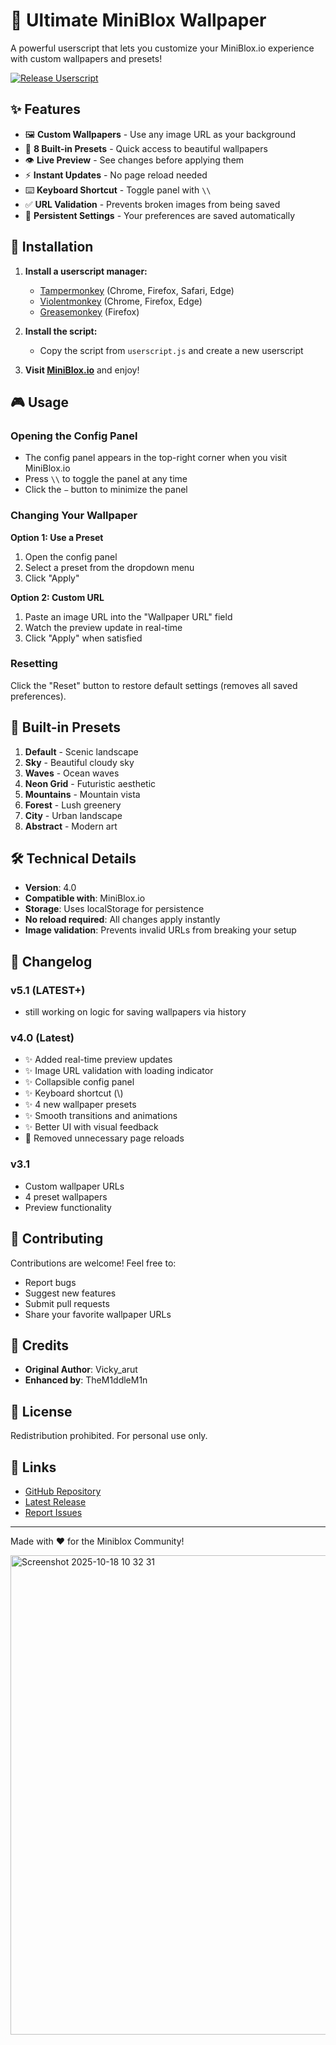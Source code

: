 # 🎨 Ultimate MiniBlox Wallpaper

A powerful userscript that lets you customize your MiniBlox.io experience with custom wallpapers and presets!

[![Release Userscript](https://github.com/TheM1ddleM1n/MinibloxWallpaper/actions/workflows/publish.yml/badge.svg?branch=main&event=release)](https://github.com/TheM1ddleM1n/MinibloxWallpaper/actions/workflows/publish.yml)

## ✨ Features

- 🖼️ **Custom Wallpapers** - Use any image URL as your background
- 🎨 **8 Built-in Presets** - Quick access to beautiful wallpapers
- 👁️ **Live Preview** - See changes before applying them
- ⚡ **Instant Updates** - No page reload needed
- ⌨️ **Keyboard Shortcut** - Toggle panel with `\\`
- ✅ **URL Validation** - Prevents broken images from being saved
- 💾 **Persistent Settings** - Your preferences are saved automatically

## 🚀 Installation

1. **Install a userscript manager:**
   - [Tampermonkey](https://www.tampermonkey.net/) (Chrome, Firefox, Safari, Edge)
   - [Violentmonkey](https://violentmonkey.github.io/) (Chrome, Firefox, Edge)
   - [Greasemonkey](https://www.greasespot.net/) (Firefox)

2. **Install the script:**
   - Copy the script from `userscript.js` and create a new userscript

3. **Visit [MiniBlox.io](https://miniblox.io/)** and enjoy!

## 🎮 Usage

### Opening the Config Panel
- The config panel appears in the top-right corner when you visit MiniBlox.io
- Press `\\` to toggle the panel at any time
- Click the `−` button to minimize the panel

### Changing Your Wallpaper

**Option 1: Use a Preset**
1. Open the config panel
2. Select a preset from the dropdown menu
4. Click "Apply"

**Option 2: Custom URL**
1. Paste an image URL into the "Wallpaper URL" field
2. Watch the preview update in real-time
4. Click "Apply" when satisfied

### Resetting

Click the "Reset" button to restore default settings (removes all saved preferences).

## 🎨 Built-in Presets

1. **Default** - Scenic landscape
2. **Sky** - Beautiful cloudy sky
3. **Waves** - Ocean waves
4. **Neon Grid** - Futuristic aesthetic
5. **Mountains** - Mountain vista
6. **Forest** - Lush greenery
7. **City** - Urban landscape
8. **Abstract** - Modern art

## 🛠️ Technical Details

- **Version**: 4.0
- **Compatible with**: MiniBlox.io
- **Storage**: Uses localStorage for persistence
- **No reload required**: All changes apply instantly
- **Image validation**: Prevents invalid URLs from breaking your setup

## 📝 Changelog

### v5.1 (LATEST+)
- still working on logic for saving wallpapers via history

### v4.0 (Latest)
- ✨ Added real-time preview updates
- ✨ Image URL validation with loading indicator
- ✨ Collapsible config panel
- ✨ Keyboard shortcut (\\)
- ✨ 4 new wallpaper presets
- ✨ Smooth transitions and animations
- ✨ Better UI with visual feedback
- 🐛 Removed unnecessary page reloads

### v3.1
- Custom wallpaper URLs
- 4 preset wallpapers
- Preview functionality

## 🤝 Contributing

Contributions are welcome! Feel free to:
- Report bugs
- Suggest new features
- Submit pull requests
- Share your favorite wallpaper URLs

## 👥 Credits

- **Original Author**: Vicky_arut
- **Enhanced by**: TheM1ddleM1n

## 📜 License

Redistribution prohibited. For personal use only.

## 🔗 Links

- [GitHub Repository](https://github.com/TheM1ddleM1n/MinibloxWallpaper)
- [Latest Release](https://github.com/TheM1ddleM1n/MinibloxWallpaper/releases/latest)
- [Report Issues](https://github.com/TheM1ddleM1n/MinibloxWallpaper/issues)

---

Made with ❤️ for the Miniblox Community!

<img width="1365" height="767" alt="Screenshot 2025-10-18 10 32 31" src="https://github.com/user-attachments/assets/c1de268e-a524-42b5-beba-a4d75b79c709" />


